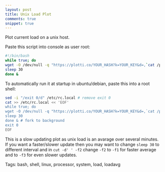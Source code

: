 ```yaml
---
layout: post
title: Unix Load Plot
comments: true
snippet: true
---
```


Plot current load on a unix host. 

Paste this script into console as user root:

```bash
#!/bin/bash
while true; do
wget -O /dev/null -q "https://plotti.co/YOUR_HASH?k=YOUR_KEY&d=,`cat /proc/loadavg | cut -d' ' -f2`,loadavg"
sleep 30
done &
```

To automatically run it at startup in ubuntu/debian, paste this into a root shell:

```bash 
sed -i "/exit 0/d" /etc/rc.local # remove exit 0
cat >> /etc/rc.local << 'EOF'
while true; do
wget -O /dev/null -q "https://plotti.co/YOUR_HASH?k=YOUR_KEY&d=,`cat /proc/loadavg | cut -d' ' -f2`,loadavg"
sleep 30
done & # fork to background
exit 0
EOF
```

This is a slow updating plot as unix load is an avarage over several minutes. If you want a faster/slower update then you may want to change `sleep 30` to different interval and in
`cut -d' ' -f2` change `-f2` to `-f1` for faster average and to `-f3` for even slower updates.

Tags: bash, shell, linux, processor, system, load, loadavg
